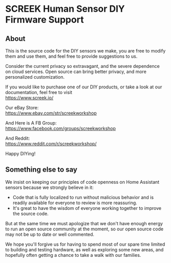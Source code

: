 # SCREEK Human Sensor DIY Firmware Support

## About
This is the source code for the DIY sensors we make, you are free to modify them and use them, and feel free to provide suggestions to us.  

Consider the current privacy so extravagant, and the severe dependence on cloud services. Open source can bring better privacy, and more personalized customization.  

If you would like to purchase one of our DIY products, or take a look at our documentation, feel free to visit   
https://www.screek.io/  

Our eBay Store:  
https://www.ebay.com/str/screekworkshop  

And Here is A FB Group:  
https://www.facebook.com/groups/screekworkshop

And Reddit:   
https://www.reddit.com/r/screekworkshop/  

Happy DIYing!

## Something else to say

We insist on keeping our principles of code openness on Home Assistant sensors because we strongly believe in it:
- Code that is fully localized to run without malicious behavior and is readily available for everyone to review is more reassuring.
- It's great to have the wisdom of everyone working together to improve the source code.

But at the same time we must apologize that we don't have enough energy to run an open source community at the moment, so our open source code may not be up to date or well commented.

We hope you'll forgive us for having to spend most of our spare time limited to building and testing hardware, as well as exploring some new areas, and hopefully often getting a chance to take a walk with our families.

